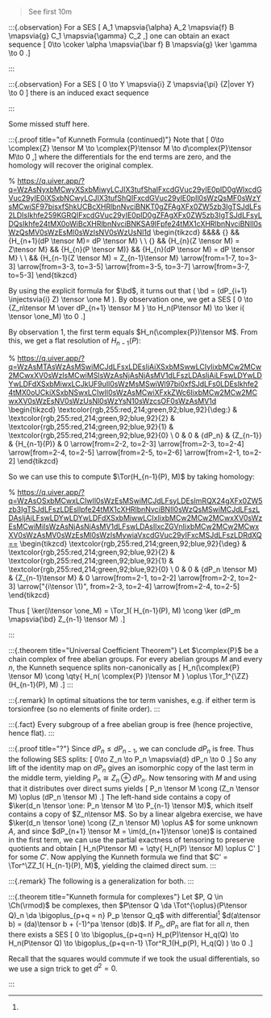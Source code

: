 
> See first 10m

:::{.observation}
For a SES 
\[
A_1 \mapsvia{\alpha} A_2 \mapsvia{f} B \mapsvia{g} C_1 \mapsvia{\gamma} C_2
,\]
one can obtain an exact sequence
\[
0\to \coker \alpha \mapsvia{\bar f} B \mapsvia{g} \ker \gamma \to 0
.\]

:::


:::{.observation}
For a SES
\[
0 \to Y \mapsvia{i} Z \mapsvia{\pi} {Z|over Y} \to 0
\]
there is an induced exact sequence

:::

Some missed stuff here.


:::{.proof title="of Kunneth Formula (continued)"}
Note that 
\[
0\to \complex{Z} \tensor M \to \complex{P}\tensor M \to d\complex{P}\tensor M\to 0
,\]
where the differentials for the end terms are zero, and the homology will recover the original complex.



% https://q.uiver.app/?q=WzAsNyxbMCwyXSxbMiwyLCJIX3tufShaIFxcdGVuc29yIE0pID0gWlxcdGVuc29yIE0iXSxbNCwyLCJIX3tufShQIFxcdGVuc29yIE0pIl0sWzQsMF0sWzYsMCwiSF97bisxfShkUCBcXHRlbnNvciBNKT0gZFAgXFx0ZW5zb3IgTSJdLFs2LDIsIkhfe259KGRQIFxcdGVuc29yIE0pID0gZFAgXFx0ZW5zb3IgTSJdLFsyLDQsIkhfe24tMX0oWiBcXHRlbnNvciBNKSA9IFpfe24tMX1cXHRlbnNvciBNIl0sWzQsMV0sWzEsMl0sWzIsNV0sWzUsNl1d
\begin{tikzcd}
	&&&& {} && {H_{n+1}(dP \tensor M)= dP \tensor M} \\
	\\
	{} && {H_{n}(Z \tensor M) = Z\tensor M} && {H_{n}(P \tensor M)} && {H_{n}(dP \tensor M) = dP \tensor M} \\
	\\
	&& {H_{n-1}(Z \tensor M) = Z_{n-1}\tensor M}
	\arrow[from=1-7, to=3-3]
	\arrow[from=3-3, to=3-5]
	\arrow[from=3-5, to=3-7]
	\arrow[from=3-7, to=5-3]
\end{tikzcd}

By using the explicit formula for $\bd$, it turns out that \( \bd = (dP_{i+1} \injectsvia{i} Z) \tensor \one M \).
By observation one, we get a SES
\[
0 \to {Z_n\tensor M \over dP_{n+1} \tensor M } \to H_n(P\tensor M) \to \ker i( \tensor \one_M) \to 0
.\]

By observation 1, the first term equals $H_n(\complex{P})\tensor M$.
From this, we get a flat resolution of $H_{n-1}(P)$:

% https://q.uiver.app/?q=WzAsMTAsWzAsMSwiMCJdLFsxLDEsIjAiXSxbMSwwLCIyIixbMCw2MCw2MCwxXV0sWzIsMCwiMSIsWzAsNjAsNjAsMV1dLFszLDAsIjAiLFswLDYwLDYwLDFdXSxbMiwxLCJkUF9uIl0sWzMsMSwiWl97bi0xfSJdLFs0LDEsIkhfe24tMX0oUCkiXSxbNSwxLCIwIl0sWzAsMCwiXFxkZWc6IixbMCw2MCw2MCwxXV0sWzEsNV0sWzUsNl0sWzYsN10sWzcsOF0sWzAsMV1d
\begin{tikzcd}
	\textcolor{rgb,255:red,214;green,92;blue,92}{\deg:} & \textcolor{rgb,255:red,214;green,92;blue,92}{2} & \textcolor{rgb,255:red,214;green,92;blue,92}{1} & \textcolor{rgb,255:red,214;green,92;blue,92}{0} \\
	0 & 0 & {dP_n} & {Z_{n-1}} & {H_{n-1}(P)} & 0
	\arrow[from=2-2, to=2-3]
	\arrow[from=2-3, to=2-4]
	\arrow[from=2-4, to=2-5]
	\arrow[from=2-5, to=2-6]
	\arrow[from=2-1, to=2-2]
\end{tikzcd}

So we can use this to compute $\Tor(H_{n-1}(P), M)$ by taking homology:

% https://q.uiver.app/?q=WzAsOSxbMCwxLCIwIl0sWzEsMSwiMCJdLFsyLDEsImRQX24gXFx0ZW5zb3IgTSJdLFszLDEsIlpfe24tMX1cXHRlbnNvciBNIl0sWzQsMSwiMCJdLFszLDAsIjAiLFswLDYwLDYwLDFdXSxbMiwwLCIxIixbMCw2MCw2MCwxXV0sWzEsMCwiMiIsWzAsNjAsNjAsMV1dLFswLDAsIlxcZGVnIixbMCw2MCw2MCwxXV0sWzAsMV0sWzEsMl0sWzIsMywiaVxcdGVuc29yIFxcMSJdLFszLDRdXQ==
\begin{tikzcd}
	\textcolor{rgb,255:red,214;green,92;blue,92}{\deg} & \textcolor{rgb,255:red,214;green,92;blue,92}{2} & \textcolor{rgb,255:red,214;green,92;blue,92}{1} & \textcolor{rgb,255:red,214;green,92;blue,92}{0} \\
	0 & 0 & {dP_n \tensor M} & {Z_{n-1}\tensor M} & 0
	\arrow[from=2-1, to=2-2]
	\arrow[from=2-2, to=2-3]
	\arrow["{i\tensor \1}", from=2-3, to=2-4]
	\arrow[from=2-4, to=2-5]
\end{tikzcd}

Thus
\[
\ker(i\tensor \one_M) = \Tor_1( H_{n-1}(P), M) \cong \ker (dP_m \mapsvia{\bd} Z_{n-1} \tensor M)
.\]


:::


:::{.theorem title="Universal Coefficient Theorem"}
Let $\complex{P}$ be a chain complex of free abelian groups.
For every abelian groups $M$ and every $n$, the Kunneth sequence splits non-canonically as 
\[
H_n(\complex{P} \tensor M) \cong \qty{ H_n( \complex{P} )\tensor M } \oplus \Tor_1^{\ZZ}(H_{n-1}(P), M)
.\]
:::


:::{.remark}
In optimal situations the tor term vanishes, e.g. if either term is torsionfree (so no elements of finite order).
:::



:::{.fact}
Every subgroup of a free abelian group is free (hence projective, hence flat).
:::


:::{.proof title="?"}
Since $dP_n \leq dP_{n-1}$, we can conclude $dP_n$ is free.
Thus the following SES splits:
\[
0\to Z_n \to P_n \mapsvia{d} dP_n \to 0
.\]
So any lift of the identity map on $dP_n$ gives an isomorphic copy of the last term in the middle term, yielding $P_n \cong Z_n \oplus dP_n$. 
Now tensoring with $M$ and using that it distributes over direct sums yields
\[
P_n \tensor M \cong (Z_n \tensor M) \oplus (dP_n \tensor M)
.\]
The left-hand side contains a copy of $\ker(d_n \tensor \one: P_n \tensor M \to P_{n-1} \tensor M)$, which itself contains a copy of $Z_n\tensor M$.
So by a linear algebra exercise, we have $\ker(d_n \tensor \one) \cong (Z_n \tensor M) \oplus A$ for some unknown $A$, and since $dP_{n+1} \tensor M = \im(d_{n+1}\tensor \one)$ is contained in the first term, we can use the partial exactness of tensoring to preserve quotients and obtain 
\[
H_n(P\tensor M) = \qty{ H_n(P) \tensor M) \oplus C'
\]
for some $C'$.
Now applying the Kunneth formula we find that $C' = \Tor^\ZZ_1( H_{n-1}(P), M)$, yielding the claimed direct sum.
:::


:::{.remark}
The following is a generalization for both.
:::


:::{.theorem title="Kunneth formula for complexes"}
Let $P, Q \in \Ch(\rmod)$ be complexes, then $P\tensor Q \da \Tot^{\oplus}(P\tensor Q)_n \da \bigoplus_{p+q = n} P_p \tensor Q_q$ with differential[^sign_trick]
$d(a\tensor b) = (da)\tensor b + (-1)^pa \tensor (db)$.
If $P_n, dP_n$ are flat for all $n$, then there exists a SES
\[
0 
\to \bigoplus_{p+q=n} H_p(P)\tensor H_q(Q) 
\to H_n(P\tensor Q) 
\to \bigoplus_{p+q=n-1} \Tor^R_1(H_p(P), H_q(Q) ) 
\to 0
.\]


[^sign_trick]: 
Recall that the squares would commute if we took the usual differentials, so we use a sign trick to get $d^2=0$.

:::




